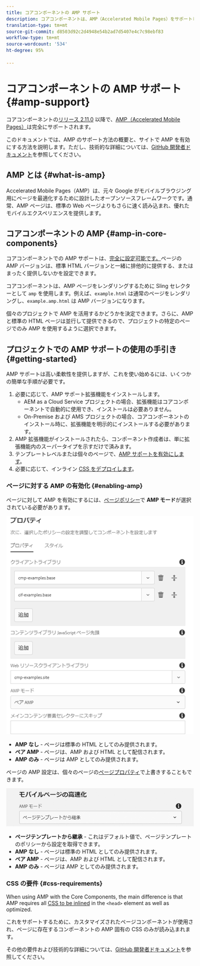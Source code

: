 ```yaml
---
title: コアコンポーネントの AMP サポート
description: コアコンポーネントは、AMP（Accelerated Mobile Pages）をサポートします
translation-type: tm+mt
source-git-commit: d8503d92c2d4948e54b2ad7d5407e4c7c98ebf83
workflow-type: tm+mt
source-wordcount: '534'
ht-degree: 95%

---
```



# コアコンポーネントの AMP サポート {#amp-support}

コアコンポーネントの[リリース 2.11.0](/help/versions.md) 以降で、[AMP（Accelerated Mobile Pages）](https://developers.google.com/amp)は完全にサポートされます。

このドキュメントでは、AMP のサポート方法の概要と、サイトで AMP を有効にする方法を説明します。ただし、技術的な詳細については、[GitHub 開発者ドキュメント](https://github.com/adobe/aem-core-wcm-components/tree/master/extensions/amp)を参照してください。

## AMP とは {#what-is-amp}

Accelerated Mobile Pages（AMP）は、元々 Google がモバイルブラウジング用にページを最適化するために設計したオープンソースフレームワークです。通常、AMP ページは、標準の Web ページよりもさらに速く読み込まれ、優れたモバイルエクスペリエンスを提供します。

## コアコンポーネントの AMP {#amp-in-core-components}

コアコンポーネントでの AMP サポートは、[完全に設定可能です。](#enabling-amp)ページの AMP バージョンは、標準 HTML バージョンと一緒に排他的に提供する、またはまったく提供しないかを設定できます。

コアコンポーネントは、AMP ページをレンダリングするために Sling セレクターとして `amp` を使用します。例えば、`example.html` は通常のページをレンダリングし、`example.amp.html` は AMP バージョンになります。

個々のプロジェクトで AMP を活用するかどうかを決定できます。さらに、AMP と標準の HTML ページは並行して提供できるので、プロジェクトの特定のページでのみ AMP を使用するように選択できます。

## プロジェクトでの AMP サポートの使用の手引き {#getting-started}

AMP サポートは高い柔軟性を提供しますが、これを使い始めるには、いくつかの簡単な手順が必要です。

1. 必要に応じて、AMP サポート拡張機能をインストールします。
   * AEM as a Cloud Service プロジェクトの場合、拡張機能はコアコンポーネントで自動的に使用でき、インストールは必要ありません。
   * On-Premise および AMS プロジェクトの場合、コアコンポーネントのインストール時に、拡張機能を明示的にインストールする必要があります。
1. AMP 拡張機能がインストールされたら、コンポーネント作成者は、単に拡張機能内のスーパータイプを示すだけで済みます。
1. テンプレートレベルまたは個々のページで、[AMP サポートを有効にします](#enabling-amp)。
1. 必要に応じて、インライン [CSS をデプロイします](#css-requirements)。

### ページに対する AMP の有効化 {#enabling-amp}

ページに対して AMP を有効にするには、[ページポリシー](https://docs.adobe.com/content/help/ja-JP/experience-manager-65/authoring/siteandpage/templates.translate.html#editingatemplatepagepolicies)で **AMP モード**&#x200B;が選択されている必要があります。

![AMP ページポリシーのオプション](/help/assets/amp-policy.png)

* **AMP なし** - ページは標準の HTML としてのみ提供されます。
* **ペア AMP** - ページは、AMP および HTML として配信されます。
* **AMP のみ** - ページは AMP としてのみ提供されます。

ページの AMP 設定は、個々のページの[ページプロパティ](https://docs.adobe.com/content/help/ja-JP/experience-manager-65/authoring/authoring/editing-page-properties.translate.html)で上書きすることもできます。

![AMP ページプロパティ](/help/assets/amp-page-properties.png)

* **ページテンプレートから継承** - これはデフォルト値で、ページテンプレートのポリシーから設定を取得できます。
* **AMP なし** - ページは標準の HTML としてのみ提供されます。
* **ペア AMP** - ページは、AMP および HTML として配信されます。
* **AMP のみ** - ページは AMP としてのみ提供されます。

### CSS の要件 {#css-requirements}

When using AMP with the Core Components, the main difference is that AMP requires all [CSS to be inlined](including-clientlibs.md#inlining) in the `<head>` element as well as optimized.

これをサポートするために、カスタマイズされたページコンポーネントが使用され、ページに存在するコンポーネントの AMP 固有の CSS のみが読み込まれます。

その他の要件および技術的な詳細については、[GitHub 開発者ドキュメント](https://github.com/adobe/aem-core-wcm-components/tree/master/extensions/amp)を参照してください。
